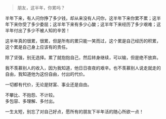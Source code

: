 >朋友，这半年，你累吗？

半年下来，有人问你挣了多少钱，却从来没有人问你，这半年下来你累不累；这半年下来你受了多少委屈；这半年下来有多少心酸；这半年下来经历了多少艰难；这半年付出了多少不被人知的辛苦！    

这半年真的很累，很累，但是所有的累只能一笑而过，这个累是自己经历的积累，这个累是自己身上应该有的责任。    

除了坚强，别无选择。累了就抱抱自己，然后转身继续，可以输，但是绝不放弃。    

我不羡慕别人的收入，因为我知道，他日日夜夜的艰辛。也不羡慕别人说走就走的自由，我知道他为这份自由，付出的代价。    

一切都有代价，无论是财富、事业还是自由。    

不攀比、不抱怨、不计较。    
多包容、多理解、多付出。    

一生太短，别忘了对自己好点，愿所有的朋友下半年活的随心所欲一点！    

